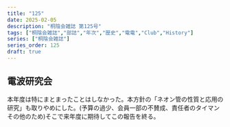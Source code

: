 ```yaml
---
title: "125"
date: 2025-02-05
description: "桐陰会雑誌 第125号"
tags: ["桐陰会雑誌","部誌","年次","歴史","電電","Club","History"]
series: ["桐陰会雑誌"]
series_order: 125
draft: true
---
```


## 電波研究会

本年度は特にまとまったことはしなかった。本方針の「ネオン管の性質と応用の研究」も取りやめにした。(予算の過少、会員一部の不賛成、責任者のタイマンその他のため)そこで来年度に期待してこの報告を終る。